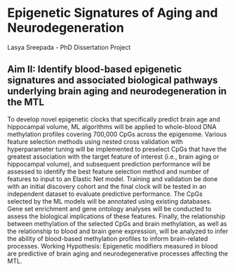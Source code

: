 # Epigenetic Signatures of Aging and Neurodegeneration
Lasya Sreepada - PhD Dissertation Project
## Aim II: Identify blood-based epigenetic signatures and associated biological pathways underlying brain aging and neurodegeneration in the MTL

To develop novel epigenetic clocks that specifically predict brain age and hippocampal volume, ML algorithms will be applied to whole-blood DNA methylation profiles
covering 700,000 CpGs across the epigenome. Various feature selection methods using nested cross validation with hyperparameter tuning will be implemented to preselect CpGs that have the greatest association with the target feature of interest (i.e., brain aging or hippocampal volume), and subsequent prediction performance will be assessed to identify the best feature selection method and number of features to input to an Elastic Net model. Training and validation be done with an initial discovery cohort and the final clock will be tested in an independent dataset to evaluate predictive performance. The CpGs selected by the ML models will be annotated using existing databases. Gene set enrichment and gene ontology analyses will be conducted to assess the biological implications of these features. Finally, the relationship between methylation of the selected CpGs and brain methylation, as well as the relationship to blood and brain gene expression, will be analyzed to infer the ability of blood-based methylation profiles to inform brain-related processes. Working Hypothesis: Epigenetic modifiers measured in blood are predictive of brain aging and neurodegenerative processes affecting the MTL.
